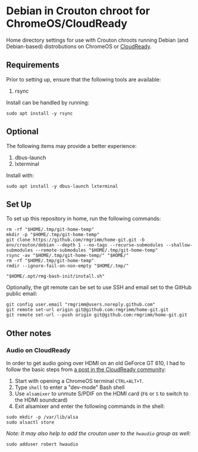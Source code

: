 # Debian in Crouton chroot for ChromeOS/CloudReady

Home directory settings for use with Crouton chroots running Debian (and
Debian-based) distrobutions on ChromeOS or [CloudReady][cloudready-homepage].

[cloudready-homepage]: https://www.neverware.com/freedownload

## Requirements

Prior to setting up, ensure that the following tools are available:

1. rsync

Install can be handled by running:

```shell
sudo apt install -y rsync
```

## Optional

The following items may provide a better experience:

1. dbus-launch
2. lxterminal

Install with:

```shell
sudo apt install -y dbus-launch lxterminal
```

## Set Up

To set up this repository in home, run the following commands:

```shell
rm -rf "$HOME/.tmp/git-home-temp"
mkdir -p "$HOME/.tmp/git-home-temp"
git clone https://github.com/rmgrimm/home-git.git -b env/crouton/debian --depth 1 --no-tags --recurse-submodules --shallow-submodules --remote-submodules "$HOME/.tmp/git-home-temp"
rsync -av "$HOME/.tmp/git-home-temp/" "$HOME/"
rm -rf "$HOME/.tmp/git-home-temp"
rmdir --ignore-fail-on-non-empty "$HOME/.tmp/"

"$HOME/.opt/rmg-bash-init/install.sh"
```

Optionally, the git remote can be set to use SSH and email set to the GitHub
public email:

```shell
git config user.email "rmgrimm@users.noreply.github.com"
git remote set-url origin git@github.com:rmgrimm/home-git.git
git remote set-url --push origin git@github.com:rmgrimm/home-git.git
```

## Other notes

### Audio on CloudReady

In order to get audio going over HDMI on an old GeForce GT 610, I had to follow
the basic steps from [a post in the CloudReady community][audio-fix-post]:

1. Start with opening a ChromeOS terminal `CTRL+ALT+T`.
2. Type `shell` to enter a "dev-mode" Bash shell
3. Use `alsamixer` to unmute S/PDIF on the HDMI card (`F6` or `S` to switch
   to the HDMI soundcard)
4. Exit alsamixer and enter the following commands in the shell:

```shell
sudo mkdir -p /var/lib/alsa
sudo alsactl store
```

_Note: It may also help to add the crouton user to the `hwaudio` group as well:_

```shell
sudo adduser robert hwaudio
```

[audio-fix-post]: https://neverware.zendesk.com/hc/en-us/community/posts/360001306348/comments/360002441773
